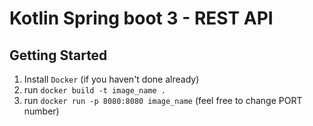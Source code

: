 # Kotlin Spring boot 3 - REST API

## Getting Started

1. Install `Docker` (if you haven't done already)
2. run `docker build -t image_name .`
3. run `docker run -p 8080:8080 image_name` (feel free to change PORT number)